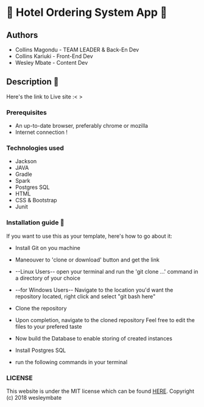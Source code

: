# :curry: Hotel Ordering System App :spaghetti:

## Authors
- Collins Magondu - TEAM LEADER & Back-En Dev
- Collins Kariuki - Front-End Dev
- Wesley Mbate - Content Dev
        

## Description :notebook:



 Here's the link to Live site :<  >

### Prerequisites

 * An up-to-date browser, preferably chrome or mozilla
 * Internet connection !


### Technologies used
   * Jackson    
   * JAVA
   * Gradle
   * Spark
   * Postgres SQL
   * HTML
   * CSS & Bootstrap
   * Junit

### Installation guide :notebook:

  If you want to use this as your template, here's how to go about it:

  * Install Git on you machine
  * Maneouver to 'clone or download' button and get the link
  * --Linux Users-- open your terminal and run the 'git clone ...' command in a directory of your choice
  * --for Windows Users-- Navigate to the location you'd want the repository located, right click and select "git bash here"
  * Clone the repository
  * Upon completion, navigate to the cloned repository
  Feel free to edit the files to your prefered taste

  * Now build the Database to enable storing of created instances
  * Install Postgres SQL
  * run the following commands in your terminal

       

### LICENSE
 This website is under the MIT license which can be found [HERE](LICENSE).
 Copyright (c) 2018 wesleymbate
